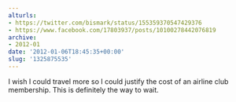 ```yaml
---
alturls:
- https://twitter.com/bismark/status/155359370547429376
- https://www.facebook.com/17803937/posts/10100278442076819
archive:
- 2012-01
date: '2012-01-06T18:45:35+00:00'
slug: '1325875535'
---
```


I wish I could travel more so I could justify the cost of an airline club membership. This is definitely the way to wait.

